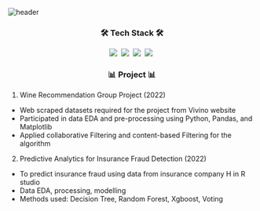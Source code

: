 ![header](https://capsule-render.vercel.app/api?type=slice&color=auto&heigh=300&section=header&text=KunyoonKim&fontSize=90)

<h3 align="center"> 🛠 Tech Stack 🛠 </h3>

<p align="center"> 
<img src="https://img.shields.io/badge/Python-3766AB?style=flat-square&logo=Python&logoColor=white"/></a>&nbsp <img src="https://img.shields.io/badge/R-FFC300?style=flat-square&logo=R&logoColor=white"/></a>&nbsp 
<img src="https://img.shields.io/badge/PostgreSQL-4169E1?style=flat-square&logo=PostgreSQL&logoColor=white"/></a>&nbsp 
<img src="https://img.shields.io/badge/Excel-217346?style=flat-square&logo=MicrosoftExcel&logoColor=white"/></a>&nbsp 

<h3 align="center"> 📊 Project 📊 </h3>

1. Wine Recommendation Group Project (2022)
- Web scraped datasets required for the project from Vivino website
- Participated in data EDA and pre-processing using Python, Pandas, and Matplotlib
- Applied collaborative Filtering and content-based Filtering for the algorithm

2. Predictive Analytics for Insurance Fraud Detection (2022)
- To predict insurance fraud using data from insurance company H in R studio 
- Data EDA, processing, modelling
- Methods used: Decision Tree, Random Forest, Xgboost, Voting 
